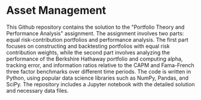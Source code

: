 # Asset Management
This Github repository contains the solution to the "Portfolio Theory and Performance Analysis" assignment. The assignment involves two parts: equal risk-contribution portfolios and performance analysis. The first part focuses on constructing and backtesting portfolios with equal risk contribution weights, while the second part involves analyzing the performance of the Berkshire Hathaway portfolio and computing alpha, tracking error, and information ratios relative to the CAPM and Fama-French three factor benchmarks over different time periods. The code is written in Python, using popular data science libraries such as NumPy, Pandas, and SciPy. The repository includes a Jupyter notebook with the detailed solution and necessary data files.
